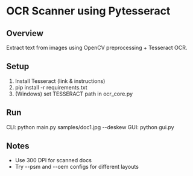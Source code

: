 # OCR Scanner using Pytesseract
## Overview
Extract text from images using OpenCV preprocessing + Tesseract OCR.

## Setup
1. Install Tesseract (link & instructions)
2. pip install -r requirements.txt
3. (Windows) set TESSERACT path in ocr_core.py

## Run
CLI: python main.py samples/doc1.jpg --deskew
GUI:  python gui.py

## Notes
- Use 300 DPI for scanned docs
- Try --psm and --oem configs for different layouts
